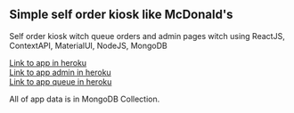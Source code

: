 ## Simple self order kiosk like McDonald's

Self order kiosk witch queue orders and admin pages witch using ReactJS, ContextAPI, MaterialUI, NodeJS, MongoDB

[Link to app in heroku](https://zlotkowski-order-kiosk.herokuapp.com/)<br />
[Link to app admin in heroku](https://zlotkowski-order-kiosk.herokuapp.com/admin)<br />
[Link to app queue in heroku](https://zlotkowski-order-kiosk.herokuapp.com/queue)<br />

All of app data is in MongoDB Collection.
